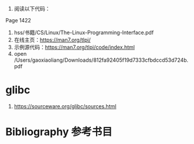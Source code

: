 1. 阅读以下代码：

Page 1422

1. hss/书籍/CS/Linux/The-Linux-Programming-Interface.pdf
2. 在线主页：https://man7.org/tlpi/
3. 示例源代码：https://man7.org/tlpi/code/index.html
4. open /Users/gaoxiaoliang/Downloads/812fa92405f19d7333cfbdccd53d724b.pdf

# glibc
1. https://sourceware.org/glibc/sources.html

# Bibliography 参考书目
